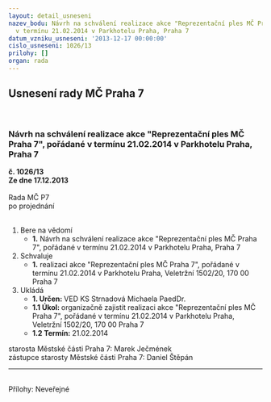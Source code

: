 ```yaml
---
layout: detail_usneseni
nazev_bodu: Návrh na schválení realizace akce "Reprezentační ples MČ Praha 7", pořádané
  v termínu 21.02.2014 v Parkhotelu Praha, Praha 7
datum_vzniku_usneseni: '2013-12-17 00:00:00'
cislo_usneseni: 1026/13
prilohy: []
organ: rada
---
```

<div id="ucUsn_pList" class="usn">
	<span><h2>Usnesení rady MČ Praha 7 </h2>
<br></span><div class="standBody">
<span><h3>Návrh na schválení realizace akce "Reprezentační ples MČ Praha 7", pořádané v termínu 21.02.2014 v Parkhotelu Praha, Praha 7</h3></span><div class="center">
		<strong>č. 1026/13</strong><br>
	</div>
<div class="center">
		<strong>Ze dne 17.12.2013</strong><br><br>
	</div>Rada MČ P7<br> po projednání<br><br><ol>
<li>Bere na vědomí<ul><li>
<strong>1.</strong> Návrh na schválení realizace akce "Reprezentační ples MČ Praha 7", pořádané v termínu 21.02.2014 v Parkhotelu Praha, Praha 7</li></ul>
</li>
<li>Schvaluje<ul><li>
<strong>1.</strong> realizaci akce "Reprezentační ples MČ Praha 7", pořádané v termínu 21.02.2014 v Parkhotelu Praha, Veletržní 1502/20, 170 00 Praha 7</li></ul>
</li>
<li>Ukládá<ul>
<li>
<strong>1. Určen: </strong>VED KS Strnadová Michaela PaedDr.</li>
<li>
<strong>1.1 Úkol: </strong>organizačně zajistit realizaci akce "Reprezentační ples MČ Praha 7", pořádané v termínu 21.02.2014 v Parkhotelu Praha, Veletržní 1502/20, 170 00 Praha 7</li>
<li>
<strong>1.2 Termín: </strong>21.02.2014</li>
</ul>
</li>
</ol>starosta Městské části Praha 7: Marek Ječmének<br>zástupce starosty Městské části Praha 7: Daniel Štěpán <hr>
<br>Přílohy: Neveřejné</div>
</div>